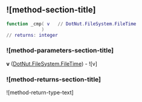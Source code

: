 ## ![method-section-title]


```lua
function _cmp( v   // DotNut.FileSystem.FileTime
             )
// returns: integer
```


### ![method-parameters-section-title]

**v** ([DotNut.FileSystem.FileTime](../../../DotNut/FileSystem/FileTime.md)) - ![v]

### ![method-returns-section-title]

![method-return-type-text]

